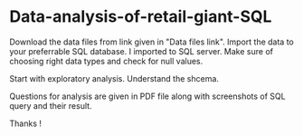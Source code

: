 # Data-analysis-of-retail-giant-SQL

Download the data files from link given in "Data files link".
Import the data to your preferrable SQL database. I imported to SQL server.
Make sure of choosing right data types and check for null values.

Start with exploratory analysis. Understand the shcema.

Questions for analysis are given in PDF file along with screenshots of SQL query and their result.

Thanks !
